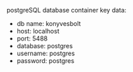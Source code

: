 postgreSQL database container key data:
- db name: konyvesbolt
- host: localhost
- port: 5488
- database: postgres
- username: postgres
- password: postgres

